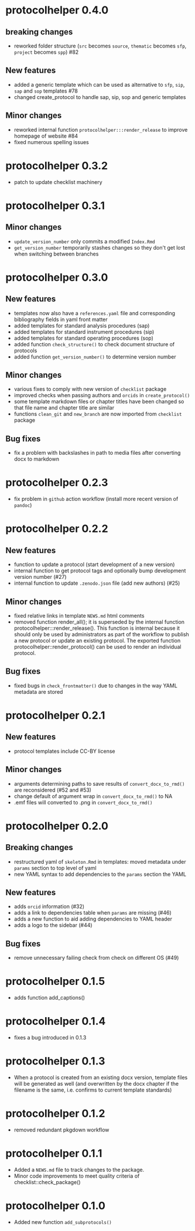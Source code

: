 # protocolhelper 0.4.0

## breaking changes

* reworked folder structure (`src` becomes `source`, `thematic` becomes `sfp`,
  `project` becomes `spp`) #82

## New features

* added a generic template which can be used as alternative to `sfp`, `sip`,
  `sap` and `sop` templates #78
* changed create_protocol to handle sap, sip, sop and generic templates

## Minor changes

* reworked internal function `protocolhelper:::render_release` to improve
  homepage of website #84
* fixed numerous spelling issues

# protocolhelper 0.3.2

* patch to update checklist machinery

# protocolhelper 0.3.1

## Minor changes

* `update_version_number` only commits a modified `Index.Rmd`
* `get_version_number` temporarily stashes changes so they don't get lost when
  switching between branches

# protocolhelper 0.3.0

## New features

* templates now also have a `references.yaml` file and corresponding
  bibliography fields in yaml front matter
* added templates for standard analysis procedures (sap)
* added templates for standard instrument procedures (sip)
* added templates for standard operating procedures (sop)
* added function `check_structure()` to check document structure of protocols
* added function `get_version_number()` to determine version number

## Minor changes

* various fixes to comply with new version of `checklist` package
* improved checks when passing authors and `orcids` in `create_protocol()`
* some template markdown files or chapter titles have been changed so that file
  name and chapter title are similar
* functions `clean_git` and `new_branch` are now imported from `checklist`
  package

## Bug fixes

* fix a problem with backslashes in path to media files after converting docx
  to markdown

# protocolhelper 0.2.3

* fix problem in `github` action workflow (install more recent version of
  `pandoc`)

# protocolhelper 0.2.2

## New features

* function to update a protocol (start development of a new version)
* internal function to get protocol tags and optionally bump development version
  number (#27)
* internal function to update `.zenodo.json` file (add new authors) (#25)

## Minor changes

* fixed relative links in template `NEWS.md` html comments
* removed function render_all(); it is superseded by the internal function
  protocolhelper:::render_release().
  This function is internal because it should only be used by administrators
  as part of the workflow to publish a new protocol or update an existing
  protocol.
  The exported function protocolhelper::render_protocol() can be used to render
  an individual protocol.

## Bug fixes

* fixed bugs in `check_frontmatter()` due to changes in the way YAML metadata
  are stored

# protocolhelper 0.2.1

## New features

* protocol templates include CC-BY license

## Minor changes

* arguments determining paths to save results of `convert_docx_to_rmd()` are
  reconsidered (#52 and #53)
* change default of argument wrap in `convert_docx_to_rmd()` to NA
* .emf files will converted to .png in `convert_docx_to_rmd()`

# protocolhelper 0.2.0

## Breaking changes

* restructured yaml of `skeleton.Rmd` in templates: moved metadata under
  `params` section to top level of yaml
* new YAML syntax to add dependencies to the `params` section the YAML

## New features

* adds `orcid` information (#32)
* adds a link to dependencies table when `params` are missing (#46)
* adds a new function to aid adding dependencies to YAML header
* adds a logo to the sidebar (#44)

## Bug fixes

* remove unnecessary failing check from check on different OS (#49)

# protocolhelper 0.1.5

* adds function add_captions()

# protocolhelper 0.1.4

* fixes a bug introduced in 0.1.3

# protocolhelper 0.1.3

* When a protocol is created from an existing docx version, template files will
  be generated as well (and overwritten by the docx chapter if the filename
  is the same, i.e. confirms to current template standards)

# protocolhelper 0.1.2

* removed redundant pkgdown workflow

# protocolhelper 0.1.1

* Added a `NEWS.md` file to track changes to the package.
* Minor code improvements to meet quality criteria of checklist::check_package()

# protocolhelper 0.1.0

* Added new function `add_subprotocols()`

